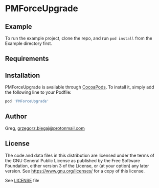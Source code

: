 # PMForceUpgrade

## Example

To run the example project, clone the repo, and run `pod install` from the Example directory first.

## Requirements

## Installation

PMForceUpgrade is available through [CocoaPods](https://cocoapods.org). To install
it, simply add the following line to your Podfile:

```ruby
pod 'PMForceUpgrade'
```

## Author

Greg, grzegorz.biegaj@protonmail.com

## License

The code and data files in this distribution are licensed under the terms of the GNU General Public License as published by the Free Software Foundation, either version 3 of the License, or (at your option) any later version. See <https://www.gnu.org/licenses/> for a copy of this license.

See [LICENSE](LICENSE) file
